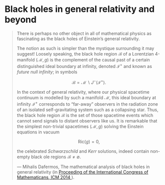 # Black holes in general relativity and beyond 
> There is perhaps no other object in all of mathematical physics as fascinating as the black holes of Einstein’s general relativity.
> 
> The notion as such is simpler than the mystique surrounding it may suggest! Loosely speaking, the black hole region $\mathcal{B}$ of a Lorentzian 4-manifold $(\mathcal{M}, g)$ is the complement of the causal past of a certain distinguished ideal boundary at infinity, denoted $\mathcal{I}^+$ and known as _future null infinity_; in symbols
> 
> $$\mathcal{B} = \mathcal{M} \backslash J^{−} (\mathcal{I}^ + ).$$
> 
> In the context of general relativity, where our physical spacetime continuum is modelled by such a manifold $\mathcal{M}$, this ideal boundary at infinity $\mathcal{I}^+$ corresponds to “far-away” observers in the radiation zone of an isolated self-gravitating system such as a collapsing star. Thus, the black hole region $\mathcal{B}$ is the set of those spacetime events which cannot send signals to distant observers like us.
> It is remarkable that the simplest non-trivial spacetimes $(\mathcal{M}, g)$ solving the Einstein equations in vacuum
> 
> $$\mathrm{Ric}(g) = 0,$$
> 
> the celebrated _Schwarzschild_ and _Kerr_ solutions, indeed contain non-empty black ole regions $\mathcal{B} \neq \emptyset$.
> 
> — Mihalis Dafermos, The mathematical analysis of black holes in general relativity (in [Proceeding of the International Congress of Mathematicans, ICM 2014
](https://www.semanticscholar.org/paper/The-mathematical-analysis-of-black-holes-in-general-Dafermos/c0772ee6ff52c5138307c0a38c9e83dfb6523a07?utm_source=direct_link)).

